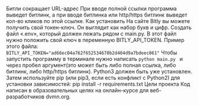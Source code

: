 Битли сокращает URL-адрес
При вводе полной ссылки программа выведет битлинк, а при вводе битлинка или http/https битлинк выведет кол-во кликов по этой ссылке.
Как установить
На сайте Bitly вы можете получить свой токен-ключ. Он выглядит как набор букв и цифр. Создать файл «.env», который должен лежать рядом с main.py. В этот файл нужно положить свой ключ в переменную BITLY_API_TOKEN. 
Пример этого файла:
``` BITLY_API_TOKEN="ad66ec04a762f652534670b2d404d9a7bdeec061" ```
Чтобы запустить программу в терминале нужно написать ```python main.py ``` и через пробел аргумент(это может быть либо полная ссылка, либо битлинк, либо http/https битлинк).
Python3 должен быть уже установлен. Затем используйте pip (или pip3, если есть конфликт с Python2) для установки зависимостей:
pip install -r requirements.txt
Цели проекта
Код написан в образовательных целях на онлайн-курсе для веб-разработчиков dvmn.org.

